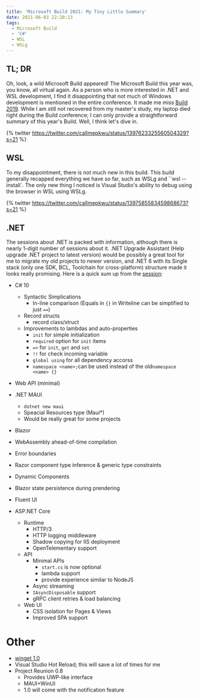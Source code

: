```yaml
---
title: 'Microsoft Build 2021: My Tiny Little Summary'
date: 2021-06-03 22:20:13
tags:
  - Microsoft Build
  - 'C#'
  - WSL
  - WSLg
---
```


## TL; DR

Oh, look, a wild Microsoft Build appeared! The Microsoft Build this year was, you know, all virtual again. As a person who is more interested in .NET and WSL development, I find it disappointing that not much of Windows development is mentioned in the entire conference. It made me miss [Build 2019](https://patrickwu.space/2019/05/10/build-2019/). While I am still not recovered from my master's study, my laptop died right during the Build conference; I can only provide a straightforward summary of this year's Build. Well, I think let's dive in.

{% twitter https://twitter.com/callmepkwu/status/1397623325560504329?s=21 %}

## WSL

To my disappointment, there is not much new in this build. This build generally recapped everything we have so far, such as WSLg and ``wsl --install`. The only new thing I noticed is Visual Studio's ability to debug using the browser in WSL using WSLg.

{% twitter https://twitter.com/callmepkwu/status/1397585583459868673?s=21 %}

## .NET

The sessions about .NET is packed with information, although there is nearly 1-digit number of sessions about it. .NET Upgrade Assistant (Help upgrade .NET project to latest version) would be possibly a great tool for me to migrate my old projects to newer version, and .NET 6 with its Single stack (only one SDK, BCL, Toolchain for cross-platform) structure made it looks really promising.  Here is a quick sum up from the [session](https://docs.microsoft.com/en-us/events/build-may-2021/azure/breakouts/od485/?ocid=AID3032299):

- C# 10
  - Syntactic Simplications
    - In-line comparison (Equals in `{}` in Writeline can be simplified to just `==`)
  - Record structs
     - record class/struct
  - Improvements to lambdas and auto-properties
    - `init` for simple initialization
    - `required` option for `init` items
    - `=>` for `init`, `get` and `set`
    - `!!` for check incoming variable
    - `global using` for all dependency accorss 
    - `namespace <name>;`can be used instead of the old`namespace <name> {}`
- Web API (minimal)

- .NET MAUI
  - `dotnet new maui`
  - Speacial Resources type (Maui*)
  - Would be really great for some projects
- Blazor
 - WebAssembly ahead-of-time compilation
 - Error boundaries
 - Razor component type inference & generic type constraints
 - Dynamic Components
 - Blazor state persistence during prendering
 - Fluent UI
- ASP.NET Core
  - Runtime
    - HTTP/3
    - HTTP logging middleware
    - Shadow copying for IIS deployment
    - OpenTelementary support
  - API
    - Minimal APIs
      - `start.cs` is now optional
      - lambda support
      - provide experience similar to NodeJS
    - Async streaming
    - `IAsyncDisposable` support
    - gRPC client retries & load balancing
  - Web UI
    - CSS isolation for Pages & Views
    - Improved SPA support


# Other
- [winget 1.0](https://devblogs.microsoft.com/commandline/windows-package-manager-1-0/?utm_source=isaacl&utm_medium=twitter&utm_campaign=link&WT.mc_id=link-twitter-isaacl)
- Visual Studio Hot Reload; this will save a lot of times for me
- Project Reunion 0.8
  - Provides UWP-like interface
  - MAUI+WinUI
  - 1.0 will come with the notification feature

